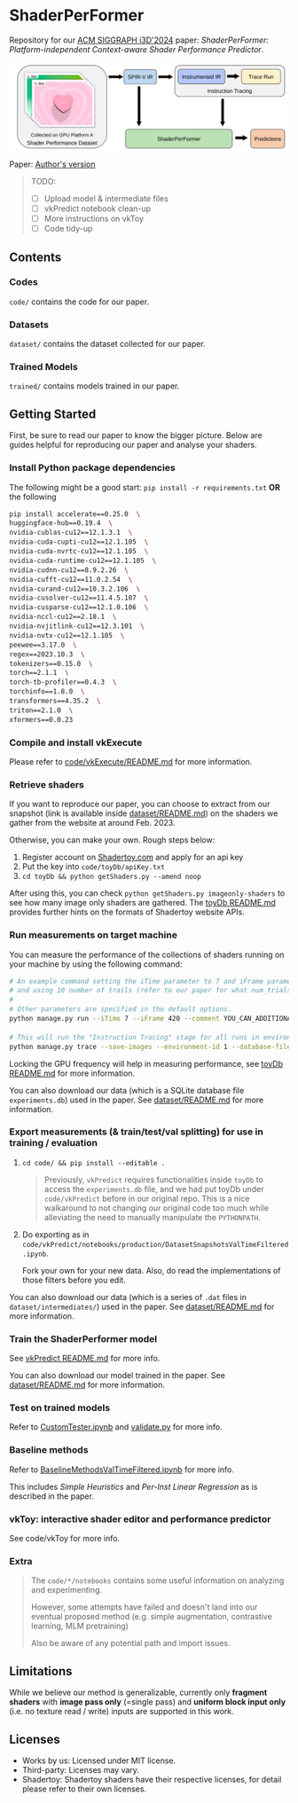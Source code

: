 # ShaderPerFormer

Repository for our [ACM SIGGRAPH i3D'2024](https://i3dsymposium.org/2024/) paper: *ShaderPerFormer: Platform-independent Context-aware Shader Performance Predictor*.

![Pipeline Overview](image/PipelineOverview.png)

Paper: [Author's version](./ShaderPerFormer.pdf)

<!--
Consider citing our work with the following BibTeX command:
```
TODO
```
-->

> TODO:
> - [ ] Upload model & intermediate files
> - [ ] vkPredict notebook clean-up
> - [ ] More instructions on vkToy
> - [ ] Code tidy-up

## Contents

### Codes

`code/` contains the code for our paper.

### Datasets

`dataset/` contains the dataset collected for our paper.

### Trained Models

`trained/` contains models trained in our paper.

## Getting Started

First, be sure to read our paper to know the bigger picture. Below are guides helpful for reproducing our paper and analyse your shaders.

### Install Python package dependencies

The following might be a good start: `pip install -r requirements.txt` **OR** the following

```bash
pip install accelerate==0.25.0  \
huggingface-hub==0.19.4  \
nvidia-cublas-cu12==12.1.3.1  \
nvidia-cuda-cupti-cu12==12.1.105  \
nvidia-cuda-nvrtc-cu12==12.1.105  \
nvidia-cuda-runtime-cu12==12.1.105  \
nvidia-cudnn-cu12==8.9.2.26  \
nvidia-cufft-cu12==11.0.2.54  \
nvidia-curand-cu12==10.3.2.106  \
nvidia-cusolver-cu12==11.4.5.107  \
nvidia-cusparse-cu12==12.1.0.106  \
nvidia-nccl-cu12==2.18.1  \
nvidia-nvjitlink-cu12==12.3.101  \
nvidia-nvtx-cu12==12.1.105  \
peewee==3.17.0  \
regex==2023.10.3  \
tokenizers==0.15.0  \
torch==2.1.1  \
torch-tb-profiler==0.4.3  \
torchinfo==1.8.0  \
transformers==4.35.2  \
triton==2.1.0  \
xformers==0.0.23
```

### Compile and install vkExecute

Please refer to [code/vkExecute/README.md](code/vkExecute/README.md) for more information.

### Retrieve shaders

If you want to reproduce our paper, you can choose to extract from our snapshot (link is available inside [dataset/README.md](dataset/README.md)) on the shaders we gather from the website at around Feb. 2023.

Otherwise, you can make your own. Rough steps below:

1. Register account on [Shadertoy.com](https://www.shadertoy.com) and apply for an api key
2. Put the key into `code/toyDb/apiKey.txt`
3. `cd toyDb && python getShaders.py --amend noop`

After using this, you can check `python getShaders.py imageonly-shaders` to see how many image only shaders are gathered. The [toyDb README.md](code/toyDb/README.md) provides further hints on the formats of Shadertoy website APIs.

### Run measurements on target machine

You can measure the performance of the collections of shaders running on your machine by using the following command:

```bash
# An example command setting the iTime parameter to 7 and iFrame parameter to 420
# and using 10 number of trails (refer to our paper for what num_trials and num_cycles exactly means)
#
# Other parameters are specified in the default options.
python manage.py run --iTime 7 --iFrame 420 --comment YOU_CAN_ADDITIONALLY_PUT_COMMENT_HERE --num-trials 10 --save-images --database-file ${REPO_ROOT}/dataset/experiments.db 2> measurement_log.log

# This will run the "Instruction Tracing" stage for all runs in environment with ID=1
python manage.py trace --save-images --environment-id 1 --database-file ${REPO_ROOT}/dataset/experiments.db 2> trace_log.log
```

Locking the GPU frequency will help in measuring performance, see [toyDb README.md](code/toyDb/README.md) for more information.

You can also download our data (which is a SQLite database file `experiments.db`) used in the paper. See [dataset/README.md](dataset/README.md) for more information.

### Export measurements (& train/test/val splitting) for use in training / evaluation

1. `cd code/ && pip install --editable .`

   > Previously, `vkPredict` requires functionalities inside `toyDb` to access the `experiments.db` file, and we had put toyDb under `code/vkPredict` before in our original repo. This is a nice walkaround to not changing our original code too much while alleviating the need to manually manipulate the `PYTHONPATH`.

2. Do exporting as in `code/vkPredict/notebooks/production/DatasetSnapshotsValTimeFiltered.ipynb`.

   Fork your own for your new data. Also, do read the implementations of those filters before you edit.

You can also download our data (which is a series of `.dat` files in `dataset/intermediates/`) used in the paper. See [dataset/README.md](dataset/README.md) for more information.

### Train the ShaderPerformer model

See [vkPredict README.md](code/vkPredict/README.md) for more info.

You can also download our model trained in the paper. See [dataset/README.md](dataset/README.md) for more information.

### Test on trained models

Refer to [CustomTester.ipynb](code/vkPredict/notebooks/CustomTester.ipynb) and [validate.py](code/vkPredict/validate.py) for more info.

### Baseline methods

Refer to [BaselineMethodsValTimeFiltered.ipynb](code/vkPredict/notebooks/production/BaselineMethodsValTimeFiltered.ipynb) for more info.

This includes *Simple Heuristics* and *Per-Inst Linear Regression* as is described in the paper.

### vkToy: interactive shader editor and performance predictor

See code/vkToy for more info.

### Extra

> The `code/*/notebooks` contains some useful information on analyzing and experimenting.
>
> However, some attempts have failed and doesn't land into our eventual proposed method (e.g. simple augmentation, contrastive learning, MLM pretraining)
> 
> Also be aware of any potential path and import issues.

## Limitations

While we believe our method is generalizable, currently only **fragment shaders** with **image pass only** (=single pass) and **uniform block input only** (i.e. no texture read / write) inputs are supported in this work.

## Licenses

- Works by us: Licensed under MIT license.
- Third-party: Licenses may vary.
- Shadertoy: Shadertoy shaders have their respective licenses, for detail please refer to their own licenses.
